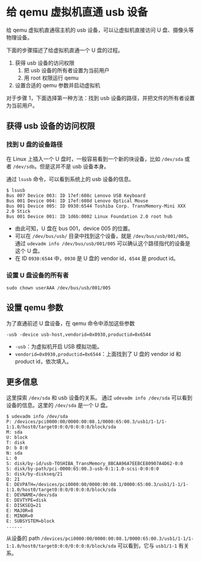 # 给 qemu 虚拟机直通 usb 设备

给 qemu 虚拟机直通宿主机的 usb 设备，可以让虚拟机直接访问 U 盘、摄像头等物理设备。

下面的步骤描述了给虚拟机直通一个 U 盘的过程。

1. 获得 usb 设备的访问权限
    1. 把 usb 设备的所有者设置为当前用户
    2. 用 root 权限运行 qemu
2. 设置合适的 qemu 参数并启动虚拟机

对于步骤 1，下面选择第一种方法：找到 usb 设备的路径，并把文件的所有者设置为当前用户。

## 获得 usb 设备的访问权限

### 找到 U 盘的设备路径

在 Linux 上插入一个 U 盘时，一般容易看到一个新的块设备，比如 `/dev/sda` 或者 `/dev/sdb`。但是这并不是 usb 设备本身。

通过 `lsusb` 命令，可以看到系统上的 usb 设备的信息。
```
$ lsusb
Bus 007 Device 003: ID 17ef:608c Lenovo USB Keyboard
Bus 001 Device 004: ID 17ef:608d Lenovo Optical Mouse
Bus 001 Device 005: ID 0930:6544 Toshiba Corp. TransMemory-Mini XXX 2.0 Stick
Bus 001 Device 001: ID 1d6b:0002 Linux Foundation 2.0 root hub
```

- 由此可知，U 盘在 bus 001，device 005 的位置。
- 可以在 `/dev/bus/usb/` 目录中找到这个设备，就是 `/dev/bus/usb/001/005`。通过 `udevadm info /dev/bus/usb/001/005` 可以确认这个路径指代的设备是这个 U 盘。
- 在 ID `0930:6544` 中，`0930` 是 U 盘的 vendor id，`6544` 是 product id。

### 设置 U 盘设备的所有者

```
sudo chown userAAA /dev/bus/usb/001/005
```

## 设置 qemu 参数

为了直通前述 U 盘设备，在 qemu 命令中添加这些参数
```
-usb -device usb-host,vendorid=0x0930,productid=0x6544
```

- `-usb`：为虚拟机开启 USB 模拟功能。
- `vendorid=0x0930,productid=0x6544`：上面找到了 U 盘的 vendor id 和 product id，依次填入。

## 更多信息

这里探索 `/dev/sda` 和 usb 设备的关系。
通过 `udevadm info /dev/sda` 可以看到设备的信息。这里的 `/dev/sda` 是一个 U 盘。
```
$ udevadm info /dev/sda
P: /devices/pci0000:00/0000:00:08.1/0000:65:00.3/usb1/1-1/1-1:1.0/host0/target0:0:0/0:0:0:0/block/sda
M: sda
U: block
T: disk
D: b 8:0
N: sda
L: 0
S: disk/by-id/usb-TOSHIBA_TransMemory_8BCAA96A7EEBCE80907A4D62-0:0
S: disk/by-path/pci-0000:65:00.3-usb-0:1:1.0-scsi-0:0:0:0
S: disk/by-diskseq/21
Q: 21
E: DEVPATH=/devices/pci0000:00/0000:00:08.1/0000:65:00.3/usb1/1-1/1-1:1.0/host0/target0:0:0/0:0:0:0/block/sda
E: DEVNAME=/dev/sda
E: DEVTYPE=disk
E: DISKSEQ=21
E: MAJOR=8
E: MINOR=0
E: SUBSYSTEM=block
......
```
从设备的 path `/devices/pci0000:00/0000:00:08.1/0000:65:00.3/usb1/1-1/1-1:1.0/host0/target0:0:0/0:0:0:0/block/sda` 可以看到，它与 `usb1/1-1` 有关系。